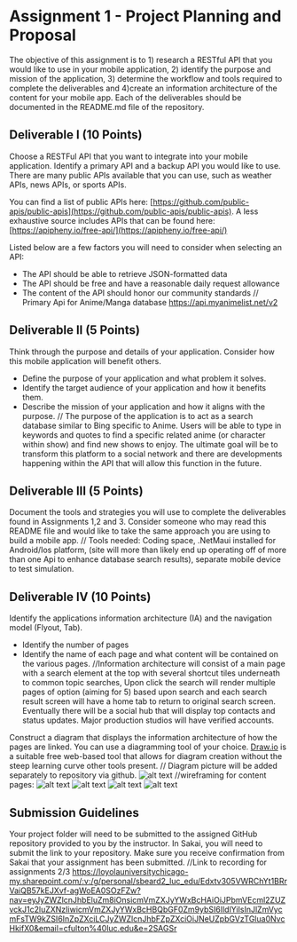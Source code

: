 # Assignment 1 - Project Planning and Proposal

The objective of this assignment is to 1) research a RESTful API that you would like to use in your mobile application, 2) identify the purpose and mission of the application, 3) determine the workflow and tools required to complete the deliverables and 4)create an information architecture of the content for your mobile app.  Each of the deliverables should be documented in the README.md file of the repository.

## Deliverable I (10 Points)

Choose a RESTFul API that you want to integrate into your mobile application.  Identify a primary API and a backup API you would like to use. There are many public APIs available that you can use, such as weather APIs, news APIs, or sports APIs. 

You can find a list of public APIs here: [https://github.com/public-apis/public-apis](https://github.com/public-apis/public-apis). A less exhaustive source includes APIs that can be found here: [https://apipheny.io/free-api/](https://apipheny.io/free-api/)

Listed below are a few factors you will need to consider when selecting an API:
- The API should be able to retrieve JSON-formatted data
- The API should be free and have a reasonable daily request allowance 
- The content of the API should honor our community standards
// Primary Api for Anime/Manga database https://api.myanimelist.net/v2 


## Deliverable II (5 Points)
Think through the purpose and details of your application.  Consider how this mobile application will benefit others.  
- Define the purpose of your application and what problem it solves.
- Identify the target audience of your application and how it benefits them.
- Describe the mission of your application and how it aligns with the purpose.
// The purpose of the application is to act as a search database similar to Bing specific to Anime. Users will be able to type in keywords and quotes to find a specific related anime (or character within show) and find new shows to enjoy. The ultimate goal will be to transform this platform to a social network and there are developments happening within the API that will allow this function in the future. 


## Deliverable III (5 Points)
Document the tools and strategies you will use to complete the deliverables found in Assignments 1,2 and 3.
Consider someone who may read this README file and would like to take the same approach you are using to build a mobile app.
// Tools needed: Coding space, .NetMaui installed for Android/Ios platform, (site will more than likely end up operating off of more than one Api to enhance database search results), separate mobile device to test simulation.

## Deliverable IV (10 Points)
Identify the applications information architecture (IA) and the navigation model (Flyout, Tab).
- Identify the number of pages 
- Identify the name of each page and what content will be contained on the various pages.
//Information architecture will consist of a main page with a search element at the top with several shortcut tiles underneath to common topic searches, Upon click the search will render multiple pages of option (aiming for 5) based upon search and each search result screen will have a home tab to return to original search screen. Eventually there will be a social hub that will display top contacts and status updates. Major production studios will have verified accounts.

Construct a diagram that displays the information architecture of how the pages are linked.  You can use a diagramming tool of your choice. [Draw.io](draw.io) is a suitable free web-based tool that allows for diagram creation without the steep learning curve other tools present.
// Diagram picture will be added separately to repository via github.
![alt text](<Anime site search Flow chart-1.png>)
//wireframing for content pages: 
![alt text](PopularAnime-1.png) 
![alt text](AnimeForKids.png) 
![alt text](NewlyReleased-1.png) 
![alt text](FavoritesPage.png) 

 
## Submission Guidelines
Your project folder will need to be submitted to the assigned GitHub repository provided to you by the instructor. In Sakai, you will need to submit the link to your repository. Make sure you receive confirmation from Sakai that your assignment has been submitted.
//Link to recording for assignments 2/3 https://loyolauniversitychicago-my.sharepoint.com/:v:/g/personal/sbeard2_luc_edu/Edxtv305VWRChYt1BRrVaiQB57kEJXvf-agWoEA0SOzFZw?nav=eyJyZWZlcnJhbEluZm8iOnsicmVmZXJyYWxBcHAiOiJPbmVEcml2ZUZvckJ1c2luZXNzIiwicmVmZXJyYWxBcHBQbGF0Zm9ybSI6IldlYiIsInJlZmVycmFsTW9kZSI6InZpZXciLCJyZWZlcnJhbFZpZXciOiJNeUZpbGVzTGlua0NvcHkifX0&email=cfulton%40luc.edu&e=2SAGSr